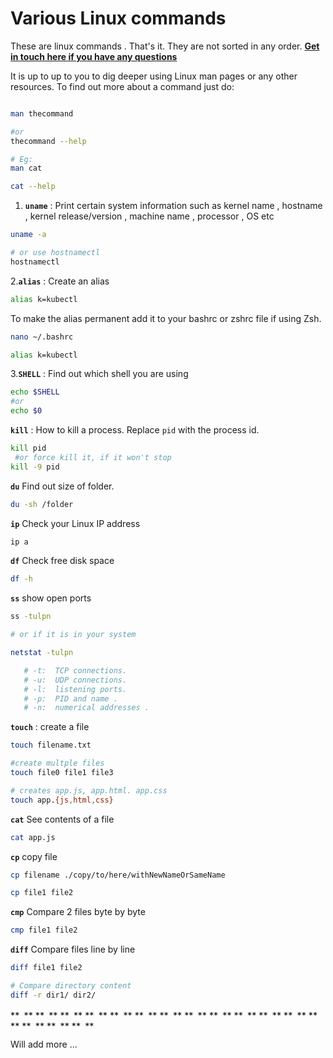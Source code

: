 # Various Linux commands

These are linux commands . That's it. They are not sorted in any order. **[Get in touch here if you have any questions](https://bizanosa.com/contact/)**

It is up to up to you to dig deeper using Linux man pages or any other resources. To find out more about a command just do:

```bash

man thecommand

#or
thecommand --help

# Eg:
man cat

cat --help

```

1. **`uname`** : Print certain system information such as  kernel name  ,  hostname  , kernel release/version  , machine name  , processor , OS etc

```bash
uname -a

# or use hostnamectl
hostnamectl
```

2.**`alias`** : Create an alias

```bash
alias k=kubectl
```

To make the alias permanent add it to your bashrc or zshrc file if using Zsh.

```bash
nano ~/.bashrc

alias k=kubectl

```

3.**`SHELL`** : Find out which shell you are using

```bash
echo $SHELL
#or
echo $0
```

**`kill`** : How to kill a process. Replace `pid` with the process id.

```bash
kill pid
 #or force kill it, if it won't stop
kill -9 pid
```

**`du`** Find out size of folder.

```bash
du -sh /folder
```

**`ip`** Check your Linux IP address

```bash
ip a
```

**`df`** Check free disk space

```bash
df -h
```

**`ss`**  show open ports

```bash
ss -tulpn

# or if it is in your system

netstat -tulpn

   # -t:  TCP connections.
   # -u:  UDP connections.
   # -l:  listening ports.
   # -p:  PID and name .
   # -n:  numerical addresses .

```

**`touch`** : create a file

```bash
touch filename.txt

#create multple files
touch file0 file1 file3

# creates app.js, app.html. app.css
touch app.{js,html,css}
```

**`cat`** See contents of a file

```bash
cat app.js 
```

**`cp`** copy file

```bash
cp filename ./copy/to/here/withNewNameOrSameName

cp file1 file2
```

**`cmp`** Compare 2 files byte by byte

```bash
cmp file1 file2
```

**`diff`** Compare files line by line

```bash
diff file1 file2

# Compare directory content
diff -r dir1/ dir2/

```

**``**
**``**
**``**
**``**
**``**
**``**
**``**
**``**
**``**
**``**
**``**
**``**
**``**
**``**
**``**
**``**
**``**
**``**
**``**
**``**
**``**
**``**
**``**
**``**
**``**
**``**
**``**
**``**
**``**
**``**
**``**
**``**

Will add more ...
